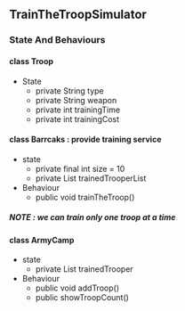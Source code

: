 ## TrainTheTroopSimulator

### State And Behaviours

#### class Troop

- State
  - private String type
  - private String weapon
  - private int trainingTime
  - private int trainingCost

#### class Barrcaks : provide training service

- state
  - private final int size = 10
  - private List<Trooper> trainedTrooperList
- Behaviour
  - public void trainTheTroop()

##### NOTE : we can train only one troop at a time

#### class ArmyCamp

- state
  - private List<Trooper> trainedTrooper
- Behaviour
  - public void addTroop()
  - public showTroopCount()
